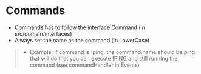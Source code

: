 # Commands

- Commands has to follow the interface Command (in src/domain/interfaces)
- Always set the name as the command (in LowerCase)

> - Example: if command is !ping, the command.name should be ping
>   that will do that you can execute !PING and still running the command
>   (see commandHandler in Events)
